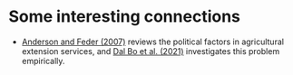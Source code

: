 # Some interesting connections

- [Anderson and Feder (2007)](https://www.sciencedirect.com/science/article/pii/S1574007206030441) reviews the political factors in agricultural extension services, and [Dal Bo et al. (2021)](https://www.econometricsociety.org/publications/econometrica/2021/03/01/information-technology-and-government-decentralization) investigates this problem empirically.
